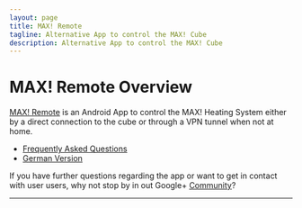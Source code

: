 ```yaml
---
layout: page
title: MAX! Remote
tagline: Alternative App to control the MAX! Cube
description: Alternative App to control the MAX! Cube
---
```


# MAX! Remote Overview

[MAX! Remote](https://play.google.com/store/apps/details?id=de.jutzig.max.remote.activity) is an Android App to control the MAX! Heating System either by a direct connection to the cube or through a VPN tunnel when not at home.


- [Frequently Asked Questions](pages/sen-faq.html)
- [German Version](index.html)

If you have further questions regarding the app or want to get in contact with user users, why not stop by in out Google+ [Community]("https://plus.google.com/communities/107406007042502511541")?

---

